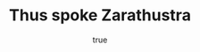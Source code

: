 ---
title: "Thus spoke Zarathustra"
bookCover: "/assets/book-covers/thus-spoke-zarathustra.jpg"
slug: "thus-spoke-zarathustra"
bookAuthor: "Friedrich Nietzsche"
rating: 10
done: false
amazonLink: ""
author:
  name: Rico Trebeljahr
  picture: "/assets/blog/profile.jpeg"
---